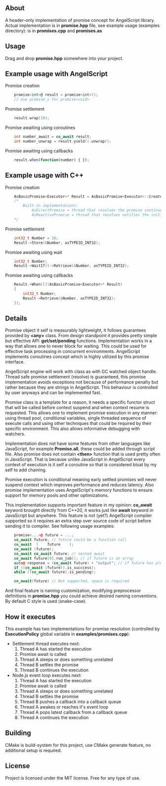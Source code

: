 ## About
A header-only implementation of promise concept for AngelScript library. Actual implementation is in __promise.hpp__ file, see example usage (examples directory): is in __promises.cpp__ and __promises.as__

## Usage
Drag and drop __promise.hpp__ somewhere into your project.

## Example usage with AngelScript
Promise creation
```as
    promise<int>@ result = promise<int>();
    // Use promise_v for promise<void>
```

Promise settlement
```cpp
    result.wrap(10);
```

Promise awaiting using coroutines
```cpp
    int number_await = co_await result;
    int number_unwrap = result.yield().unwrap();
```

Promise awaiting using callbacks
```js
    result.when(function(number) { });
```

## Example usage with C++
Promise creation
```cpp
    AsBasicPromise<Executor>* Result = AsBasicPromise<Executor>::Create();
    /*
        Built-in implementations:
            AsDirectPromise = thread that resolves the promise continues script execution,
            AsReactivePromise = thread that resolves notifies the initiator
    */
```

Promise settlement
```cpp
    int32_t Number = 10;
    Result->Store(&Number, asTYPEID_INT32);
```

Promise awaiting using wait
```cpp
    int32_t Number;
    Result->WaitIf()->Retrieve(&Number, asTYPEID_INT32);
```

Promise awaiting using callbacks
```cpp
    Result->When([](AsBasicPromise<Executor>* Result)
    {
        int32_t Number;
        Result->Retrieve(&Number, asTYPEID_INT32);
    });
```

## Details
Promise object it self is measurably lightweight, it follows guarantees provided by **\<any\>** class.
From design standpoint it provides pretty simple but effective API: **get/set/pending** functions.
Implementation works in a way that allows one to never block for waiting. This could be used for
effective task processing in concurrent environments. AngelScript implements coroutines concept which
is highly utilized by this promise interface.

AngelScript engine will work with class as with GC watched object handle. Thread safe promise settlement (resolve)
is guaranteed, this promise implementation avoids exceptions not because of performance penalty but rather because
they are strings in AngelScript. This behaviour is controlled by user anyways and can be implemented fast.

Promise class is a template for a reason, it needs a specific functor struct that will be called before context suspend
and when context resume is requested. This allows one to implement promise execution in any manner: using thread pool, conditional variables, single threaded sequence of execute calls and using other techniques that could be required by their specific environment. This also allows informative debugging with watchers.

Implementation does not have some features from other languages like JavaScript, for example **Promise.all**, these could be added through script file. Also promise does not contain **\<then\>** function that is used pretty often in JavaScript. That is because unlike JavaScript in AngelScript every context of execution is it self a coroutine so that is considered bloat by my self to add chaining.

Promise execution is conditional meaning early settled promises will never suspend context which improves performance and reduces latency. Also promise implementation uses AngelScript's memory functions to ensure support for memory pools and other optimizations.

This implementation supports important feature in my opinion: __co_await__ keyword brought directly from C++20, it works just like __await__ keyword in JavaScript but anywhere. This feature is not (yet?) AngelScript compiler supported so it requires an extra step over source code of script before sending it to compiler. See following usage examples:
```cpp
    promise<...>@ future = ...;
    co_await future; // future could be a function call
    co_await  (    future    );
    co_await (future);
    co_await co_await future; // nested await
    co_await future[0].run_job(); // if future is an array
    auto@ response = (co_await future) + "output"; // if future has plus op
    if ((co_await (future)).is_succcess);
    while ((co_await future).is_pending);

    co_await(future) // Not supported, space is required
```

And final feature is naming customization, modifying preprocessor definitions in __promise.hpp__ you could achieve desired naming conventions. By default C style is used (snake-case). 

## How it executes
This example has two implementations for promise resolution (controlled by __ExecutionPolicy__ global variable in **examples/promises.cpp**):
* Settlement thread executes next:
    1. Thread A has started the execution
    2. Promise await is called
    3. Thread A sleeps or does something unrelated
    4. Thread B settles the promise
    5. Thread B continues the execution
* Node.js event loop executes next:
    1. Thread A has started the execution
    2. Promise await is called
    3. Thread A sleeps or does something unrelated
    4. Thread B settles the promise
    5. Thread B pushes a callback into a callback queue
    5. Thread A awakes or reaches it's event loop
    6. Thread A pops latest callback from a callback queue
    7. Thread A continues the execution

## Building
CMake is build-system for this project, use CMake generate feature, no additional setup is required.

## License
Project is licensed under the MIT license. Free for any type of use.